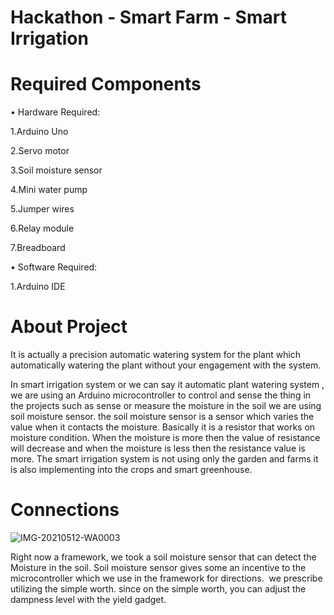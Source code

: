 
# Hackathon - Smart Farm - Smart Irrigation

# Required Components

• Hardware Required:

1.Arduino Uno

2.Servo motor

3.Soil moisture sensor

4.Mini water pump

5.Jumper wires

6.Relay module

7.Breadboard

• Software Required:

1.Arduino IDE


# About Project

It is actually a precision automatic watering system for the plant which automatically watering the plant without your engagement with the system.


In smart irrigation system or we can say it automatic plant watering system , we are using an Arduino microcontroller to control and sense the thing in the projects such as sense or measure the moisture in the soil we are using soil moisture sensor. the soil moisture sensor is a sensor which varies the value when it contacts the moisture. Basically it is a resistor that works on moisture condition. When the moisture is more then the value of resistance will decrease and when the moisture is less then the resistance value is more.
The smart irrigation system is not using only the garden and farms it is also implementing into the crops and smart greenhouse.

# Connections

![IMG-20210512-WA0003](https://user-images.githubusercontent.com/78618979/117869846-ef183600-b2b8-11eb-9b4b-5fbfef94dff4.jpeg)

Right now a framework, we took a soil moisture sensor that can detect the Moisture in the soil. Soil moisture sensor gives some an incentive to the microcontroller which we use in the framework for directions.  we prescribe utilizing the simple worth. since on the simple worth, you can adjust the dampness level with the yield gadget.
